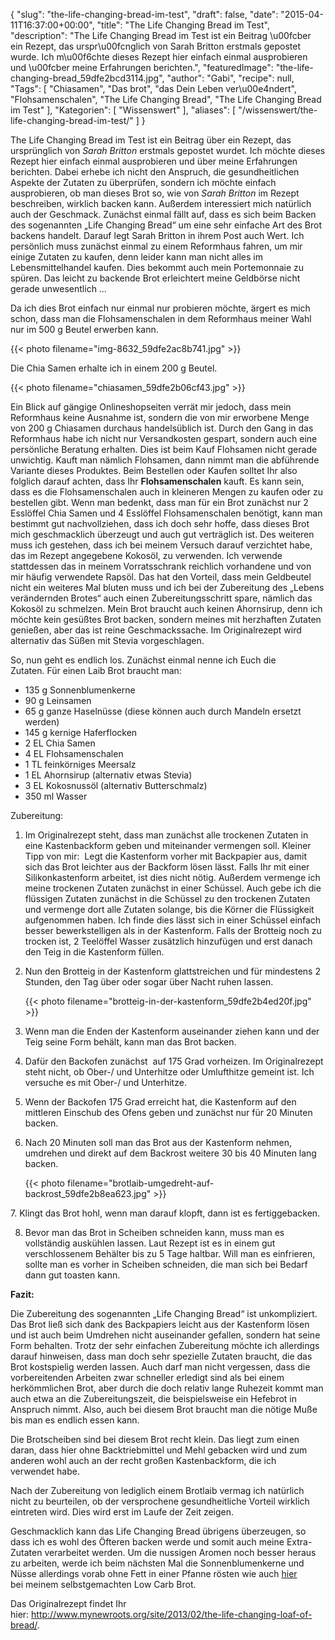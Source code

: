 {
    "slug": "the-life-changing-bread-im-test",
    "draft": false,
    "date": "2015-04-11T16:37:00+00:00",
    "title": "The Life Changing Bread im Test",
    "description": "The Life Changing Bread im Test ist ein Beitrag \u00fcber ein Rezept, das urspr\u00fcnglich von Sarah Britton erstmals gepostet wurde. Ich m\u00f6chte dieses Rezept hier einfach einmal ausprobieren und \u00fcber meine Erfahrungen berichten.",
    "featuredImage": "the-life-changing-bread_59dfe2bcd3114.jpg",
    "author": "Gabi",
    "recipe": null,
    "Tags": [
        "Chiasamen",
        "Das brot",
        "das Dein Leben ver\u00e4ndert",
        "Flohsamenschalen",
        "The Life Changing Bread",
        "The Life Changing Bread im Test"
    ],
    "Kategorien": [
        "Wissenswert"
    ],
    "aliases": [
        "\/wissenswert\/the-life-changing-bread-im-test\/"
    ]
}

The Life Changing Bread im Test ist ein Beitrag über ein Rezept, das ursprünglich von _Sarah Britton_ erstmals gepostet wurdet. Ich möchte dieses Rezept hier einfach einmal ausprobieren und über meine Erfahrungen berichten. Dabei erhebe ich nicht den Anspruch, die gesundheitlichen Aspekte der Zutaten zu überprüfen, sondern ich möchte einfach ausprobieren, ob man dieses Brot so, wie von _Sarah Britton_ im Rezept beschreiben, wirklich backen kann. Außerdem interessiert mich natürlich auch der Geschmack. Zunächst einmal fällt auf, dass es sich beim Backen des sogenannten &#8222;Life Changing Bread&#8220; um eine sehr einfache Art des Brot backens handelt. Darauf legt Sarah Britton in ihrem Post auch Wert. Ich persönlich muss zunächst einmal zu einem Reformhaus fahren, um mir einige Zutaten zu kaufen, denn leider kann man nicht alles im Lebensmittelhandel kaufen. Dies bekommt auch mein Portemonnaie zu spüren. Das leicht zu backende Brot erleichtert meine Geldbörse nicht gerade unwesentlich &#8230;

Da ich dies Brot einfach nur einmal nur probieren möchte, ärgert es mich schon, dass man die Flohsamenschalen in dem Reformhaus meiner Wahl nur im 500 g Beutel erwerben kann.

{{< photo filename="img-8632_59dfe2ac8b741.jpg" >}}

Die Chia Samen erhalte ich in einem 200 g Beutel.

{{< photo filename="chiasamen_59dfe2b06cf43.jpg" >}}

Ein Blick auf gängige Onlineshopseiten verrät mir jedoch, dass mein Reformhaus keine Ausnahme ist, sondern die von mir erworbene Menge von 200 g Chiasamen durchaus handelsüblich ist. Durch den Gang in das Reformhaus habe ich nicht nur Versandkosten gespart, sondern auch eine persönliche Beratung erhalten. Dies ist beim Kauf Flohsamen nicht gerade unwichtig. Kauft man nämlich Flohsamen, dann nimmt man die abführende Variante dieses Produktes. Beim Bestellen oder Kaufen solltet Ihr also folglich darauf achten, dass Ihr **Flohsamenschalen** kauft. Es kann sein, dass es die Flohsamenschalen auch in kleineren Mengen zu kaufen oder zu bestellen gibt. Wenn man bedenkt, dass man für ein Brot zunächst nur 2 Esslöffel Chia Samen und 4 Esslöffel Flohsamenschalen benötigt, kann man bestimmt gut nachvollziehen, dass ich doch sehr hoffe, dass dieses Brot mich geschmacklich überzeugt und auch gut verträglich ist. Des weiteren muss ich gestehen, dass ich bei meinem Versuch darauf verzichtet habe, das im Rezept angegebene Kokosöl, zu verwenden. Ich verwende stattdessen das in meinem Vorratsschrank reichlich vorhandene und von mir häufig verwendete Rapsöl. Das hat den Vorteil, dass mein Geldbeutel nicht ein weiteres Mal bluten muss und ich bei der Zubereitung des &#8222;Lebens verändernden Brotes&#8220; auch einen Zubereitungsschritt spare, nämlich das Kokosöl zu schmelzen. Mein Brot braucht auch keinen Ahornsirup, denn ich möchte kein gesüßtes Brot backen, sondern meines mit herzhaften Zutaten genießen, aber das ist reine Geschmackssache. Im Originalrezept wird alternativ das Süßen mit Stevia vorgeschlagen.

So, nun geht es endlich los. Zunächst einmal nenne ich Euch die Zutaten. Für einen Laib Brot braucht man:

 * 135 g Sonnenblumenkerne
 * 90 g Leinsamen
 * 65 g ganze Haselnüsse (diese können auch durch Mandeln ersetzt werden)
 * 145 g kernige Haferflocken
 * 2 EL Chia Samen
 * 4 EL Flohsamenschalen
 * 1 TL feinkörniges Meersalz
 * 1 EL Ahornsirup (alternativ etwas Stevia)
 * 3 EL Kokosnussöl (alternativ Butterschmalz)
 * 350 ml Wasser

Zubereitung:

1. Im Originalrezept steht, dass man zunächst alle trockenen Zutaten in eine Kastenbackform geben und miteinander vermengen soll. Kleiner Tipp von mir:  Legt die Kastenform vorher mit Backpapier aus, damit sich das Brot leichter aus der Backform lösen lässt. Falls Ihr mit einer Silikonkastenform arbeitet, ist dies nicht nötig. Außerdem vermenge ich meine trockenen Zutaten zunächst in einer Schüssel. Auch gebe ich die flüssigen Zutaten zunächst in die Schüssel zu den trockenen Zutaten und vermenge dort alle Zutaten solange, bis die Körner die Flüssigkeit aufgenommen haben. Ich finde dies lässt sich in einer Schüssel einfach besser bewerkstelligen als in der Kastenform. Falls der Brotteig noch zu trocken ist, 2 Teelöffel Wasser zusätzlich hinzufügen und erst danach den Teig in die Kastenform füllen.

2. Nun den Brotteig in der Kastenform glattstreichen und für mindestens 2 Stunden, den Tag über oder sogar über Nacht ruhen lassen.

    {{< photo filename="brotteig-in-der-kastenform_59dfe2b4ed20f.jpg" >}}

3. Wenn man die Enden der Kastenform auseinander ziehen kann und der Teig seine Form behält, kann man das Brot backen.

4. Dafür den Backofen zunächst  auf 175 Grad vorheizen. Im Originalrezept steht nicht, ob Ober-/ und Unterhitze oder Umlufthitze gemeint ist. Ich versuche es mit Ober-/ und Unterhitze.

5. Wenn der Backofen 175 Grad erreicht hat, die Kastenform auf den mittleren Einschub des Ofens geben und zunächst nur für 20 Minuten backen.

6. Nach 20 Minuten soll man das Brot aus der Kastenform nehmen, umdrehen und direkt auf dem Backrost weitere 30 bis 40 Minuten lang backen.

    {{< photo filename="brotlaib-umgedreht-auf-backrost_59dfe2b8ea623.jpg" >}}

7. Klingt das Brot hohl, wenn man darauf klopft, dann ist es fertiggebacken.

8. Bevor man das Brot in Scheiben schneiden kann, muss man es vollständig auskühlen lassen. Laut Rezept ist es in einem gut verschlossenem Behälter bis zu 5 Tage haltbar. Will man es einfrieren, sollte man es vorher in Scheiben schneiden, die man sich bei Bedarf dann gut toasten kann.

**Fazit:**

Die Zubereitung des sogenannten &#8222;Life Changing Bread&#8220; ist unkompliziert. Das Brot ließ sich dank des Backpapiers leicht aus der Kastenform lösen und ist auch beim Umdrehen nicht auseinander gefallen, sondern hat seine Form behalten. Trotz der sehr einfachen Zubereitung möchte ich allerdings darauf hinweisen, dass man doch sehr spezielle Zutaten braucht, die das Brot kostspielig werden lassen. Auch darf man nicht vergessen, dass die vorbereitenden Arbeiten zwar schneller erledigt sind als bei einem herkömmlichen Brot, aber durch die doch relativ lange Ruhezeit kommt man auch etwa an die Zubereitungszeit, die beispielsweise ein Hefebrot in Anspruch nimmt. Also, auch bei diesem Brot braucht man die nötige Muße bis man es endlich essen kann.

Die Brotscheiben sind bei diesem Brot recht klein. Das liegt zum einen daran, dass hier ohne Backtriebmittel und Mehl gebacken wird und zum anderen wohl auch an der recht großen Kastenbackform, die ich verwendet habe.

Nach der Zubereitung von lediglich einem Brotlaib vermag ich natürlich nicht zu beurteilen, ob der versprochene gesundheitliche Vorteil wirklich eintreten wird. Dies wird erst im Laufe der Zeit zeigen.

Geschmacklich kann das Life Changing Bread übrigens überzeugen, so dass ich es wohl des Öfteren backen werde und somit auch meine Extra-Zutaten verarbeitet werden. Um die nussigen Aromen noch besser heraus zu arbeiten, werde ich beim nächsten Mal die Sonnenblumenkerne und Nüsse allerdings vorab ohne Fett in einer Pfanne rösten wie auch [hier][1] bei meinem selbstgemachten Low Carb Brot.

Das Originalrezept findet Ihr hier: <http://www.mynewroots.org/site/2013/02/the-life-changing-loaf-of-bread/>.



 [1]: https://kochfokus.de/rezepte/selbstgemachtes-low-carb-brot/ "Selbstgemachtes Low-Carb-Brot"
